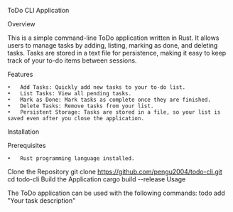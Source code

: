 ToDo CLI Application

Overview

This is a simple command-line ToDo application written in Rust. It allows users to manage tasks by adding, listing, marking as done, and deleting tasks. Tasks are stored in a text file for persistence, making it easy to keep track of your to-do items between sessions.

Features

	•	Add Tasks: Quickly add new tasks to your to-do list.
	•	List Tasks: View all pending tasks.
	•	Mark as Done: Mark tasks as complete once they are finished.
	•	Delete Tasks: Remove tasks from your list.
	•	Persistent Storage: Tasks are stored in a file, so your list is saved even after you close the application.

Installation

Prerequisites

	•	Rust programming language installed.

Clone the Repository
git clone https://github.com/pengu2004/todo-cli.git
cd todo-cli
Build the Application
cargo build --release
Usage

The ToDo application can be used with the following commands:
todo add "Your task description"
